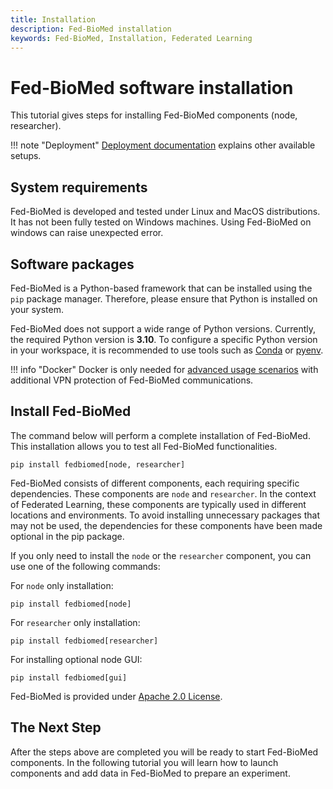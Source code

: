 ```yaml
---
title: Installation
description: Fed-BioMed installation
keywords: Fed-BioMed, Installation, Federated Learning
---
```


# Fed-BioMed software installation

This tutorial gives steps for installing Fed-BioMed components (node, researcher).

!!! note "Deployment"
    [Deployment documentation](../user-guide/deployment/deployment.md) explains other available setups.


## System requirements

Fed-BioMed is developed and tested under  Linux and MacOS distributions. It has not been fully tested on Windows machines. Using Fed-BioMed on windows can raise unexpected error.


## Software packages

Fed-BioMed is a Python-based framework that can be installed using the `pip` package manager. Therefore, please ensure that Python is installed on your system.

Fed-BioMed does not support a wide range of Python versions. Currently, the required Python version is **3.10**. To configure a specific Python version in your workspace, it is recommended to use tools such as [Conda](https://docs.conda.io/) or [pyenv](https://github.com/pyenv/pyenv).


!!! info "Docker"
    Docker is only needed for [advanced usage scenarios](../user-guide/deployment/deployment.md) with additional VPN protection of Fed-BioMed communications.


## Install Fed-BioMed

The command below will perform a complete installation of Fed-BioMed. This installation allows you to test all Fed-BioMed functionalities.

```
pip install fedbiomed[node, researcher]
```

Fed-BioMed consists of different components, each requiring specific dependencies. These components are `node` and `researcher`. In the context of Federated Learning, these components are typically used in different locations and environments. To avoid installing unnecessary packages that may not be used, the dependencies for these components have been made optional in the pip package.

If you only need to install the `node` or the `researcher` component, you can use one of the following commands:

For `node` only installation:
```
pip install fedbiomed[node]
```

For `researcher` only installation:
```
pip install fedbiomed[researcher]
```

For installing optional node GUI:
```
pip install fedbiomed[gui]
```

Fed-BioMed is provided under [Apache 2.0 License](https://github.com/fedbiomed/fedbiomed/blob/master/LICENSE.md).



## The Next Step

After the steps above are completed you will be ready to start Fed-BioMed components. In the following tutorial you will learn how to launch components and add data in Fed-BioMed to prepare an experiment.
